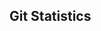 <!--
# TITLE GUIDANCE (For Recruiters & Hiring Managers)

NEW AUDIENCE REALITY: PR titles are now micro-resume bullets appearing in:
- GitHub profile activity feeds (what recruiters see first)
- Resume PR links (6-second scan by hiring managers)
- GitHub search results (how your AI/ML work gets discovered)

TITLE PATTERN: type: [action verb] [quantified impact] [technology keywords]

EXAMPLES:
❌ fix: update config
✅ fix: implement triple AI provider redundancy for zero-downtime orchestration

❌ feat: add extract-best-frame command
✅ feat: build Claude-powered video frame selection using AI visual judgment

❌ refactor: improve performance
✅ refactor: optimize MCP server response time by 85% through parallel processing

TECHNOLOGY KEYWORDS FOR AI ROLES:
- AI/ML: Claude, GPT, LLM, embeddings, RAG, agents, orchestration
- Infrastructure: Docker, Kubernetes, AWS, terraform, CI/CD
- Data: pipeline, streaming, batch, ETL, real-time
- Scale: parallel, distributed, concurrent, high-throughput

30-SECOND CHECKLIST:
1. Does the title communicate business/technical value?
2. Are relevant technologies mentioned?
3. Is the impact quantified (if measurable)?
4. Would a recruiter understand what was achieved?

# BODY GUIDANCE (For Primary Reviewer - You)

REVIEWER: A developer juggling 6 tmux panes, 17 GitHub issues, and a cold cup of coffee, who likely created this issue 15 minutes ago and will personally consume every change in their dotfiles environment
PHILOSOPHY: Optimize for the human reviewer who is the constraint
GOAL: Make PR review a moment of clarity in the chaos, not another tab to dread

Remember: No emojis in titles, but the body should be vibrant and visually engaging 🎯

Note: Title is for recruiters, body is for you. This separation lets us serve both audiences without compromise.
-->

## Git Statistics